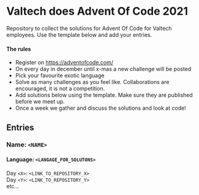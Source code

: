 # Valtech does Advent Of Code 2021
Repository to collect the solutions for Advent Of Code for Valtech employees. Use the template below and add your entries.

#### The rules
* Register on https://adventofcode.com/
* On every day in december until x-mas a new challenge will be posted
* Pick your favourite exotic language
* Solve as many challenges as you feel like. Collaborations are encouraged, it is not a competition.
* Add solutions below using the template. Make sure they are published before we meet up.
* Once a week we gather and discuss the solutions and look at code!

## Entries
### Name: `<NAME>`
#### Language: `<LANGAGE_FOR_SOLUTONS>`
Day `<X>`: `<LINK_TO_REPOSITORY_X>`  
Day `<Y>`: `<LINK_TO_REPOSITORY_Y>`  
etc...
